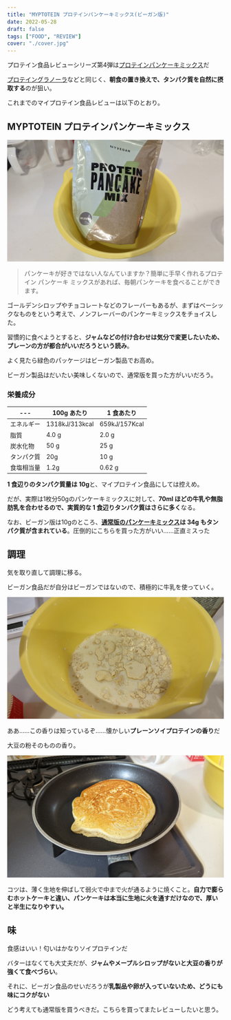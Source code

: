 ```yaml
---
title: "MYPTOTEIN プロテインパンケーキミックス(ビーガン版)"
date: 2022-05-28
draft: false
tags: ["FOOD", "REVIEW"]
cover: "./cover.jpg"
---
```


プロテイン食品レビューシリーズ第4弾は[プロテインパンケーキミックス](https://px.a8.net/svt/ejp?a8mat=3N3PXV+GF7GHE+45DI+BW0YB&a8ejpredirect=https%3A%2F%2Fwww.myprotein.jp%2Fsports-nutrition%2Fvegan-protein-pancake-mix%2F11802970.html)だ

[プロテイングラノーラ](https://px.a8.net/svt/ejp?a8mat=3N3PXV+GF7GHE+45DI+BW0YB&a8ejpredirect=https%3A%2F%2Fwww.myprotein.jp%2Fsports-nutrition%2Fprotein-granola%2F11091293.html)などと同じく、**朝食の置き換えで、タンパク質を自然に摂取する**のが狙い。

これまでのマイプロテイン食品レビューは以下のとおり。

<LinkBox url="https://blog.gensobunya.net/post/2022/05/myprotein_protein_spread/" />

<LinkBox url="https://blog.gensobunya.net/post/2022/05/myprotein_protein_spread/" />

<LinkBox url="https://blog.gensobunya.net/post/2022/05/protein_granola/" />

<LinkBox url="https://blog.gensobunya.net/post/2022/02/mp_lean_cookie/" />

## MYPTOTEIN プロテインパンケーキミックス

![package](./cover.jpg)

> パンケーキが好きではない人なんていますか？簡単に手早く作れるプロテイン パンケーキ ミックスがあれば、毎朝パンケーキを食べることができます。

ゴールデンシロップやチョコレートなどのフレーバーもあるが、まずはベーシックなものをという考えで、ノンフレーバーのパンケーキミックスをチョイスした。

習慣的に食べようとすると、**ジャムなどの付け合わせは気分で変更したいため、プレーンの方が都合がいいだろうという読み**。

よく見たら緑色のパッケージはビーガン製品でお高め。

ビーガン製品はだいたい美味しくないので、通常版を買った方がいいだろう。

<LinkBox url="https://www.myprotein.jp/sports-nutrition/protein-pancake-mix/10867261.html" linkUrl="https://px.a8.net/svt/ejp?a8mat=3N3PXV+GF7GHE+45DI+BW0YB&a8ejpredirect=https%3A%2F%2Fwww.myprotein.jp%2Fsports-nutrition%2Fprotein-pancake-mix%2F10867261.html" />

### 栄養成分

<InArticleTable>

| ---        | 100g あたり    | 1 食あたり    |
| ---------- | -------------- | ------------- |
| エネルギー | 1318kJ/313kcal | 659kJ/157Kcal |
| 脂質       | 4.0 g          | 2.0 g         |
| 炭水化物   | 50 g           | 25 g          |
| タンパク質 | 20g            | 10 g          |
| 食塩相当量 | 1.2g           | 0.62 g        |

</InArticleTable>

**1 食辺りのタンパク質量は 10g**と、マイプロテイン食品にしては控えめ。

だが、実際は1枚分50gのパンケーキミックスに対して、**70ml ほどの牛乳や無脂肪乳を合わせるので、実質的な 1 食辺りタンパク質はさらに多く**なる。

なお、ビーガン版は10gのところ、**[通常版のパンケーキミックス](https://px.a8.net/svt/ejp?a8mat=3N3PXV+GF7GHE+45DI+BW0YB&a8ejpredirect=https%3A%2F%2Fwww.myprotein.jp%2Fsports-nutrition%2Fprotein-pancake-mix%2F10867261.html)は 34g もタンパク質が含まれている**。圧倒的にこちらを買った方がいい……正直ミスった

## 調理

気を取り直して調理に移る。

ビーガン食品だが自分はビーガンではないので、積極的に牛乳を使っていく。

![混ぜる](./mix.jpg)

ああ……この香りは知っているぞ……懐かしい**プレーンソイプロテインの香り**だ

大豆の粉そのものの香り。

![じっくり弱火で火を通す](./yaki.jpg)

コツは、薄く生地を伸ばして弱火で中まで火が通るように焼くこと。**自力で膨らむホットケーキと違い、パンケーキは本当に生地に火を通すだけなので、厚いと半生になりやすい。**

## 味

食感はいい！匂いはかなりソイプロテインだ

バターはなくても大丈夫だが、**ジャムやメープルシロップがないと大豆の香りが強くて食べづらい**。

それに、ビーガン食品のせいだろうが**乳製品や卵が入っていないため、どうにも味にコクがない**

どう考えても通常版を買うべきだ。こちらを買ってまたレビューしたいと思う。

<LinkBox url="https://www.myprotein.jp/sports-nutrition/protein-pancake-mix/10867261.html" linkUrl="https://px.a8.net/svt/ejp?a8mat=3N3PXV+GF7GHE+45DI+BW0YB&a8ejpredirect=https%3A%2F%2Fwww.myprotein.jp%2Fsports-nutrition%2Fprotein-pancake-mix%2F10867261.html" />
